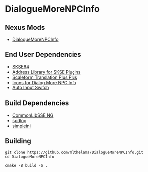 # DialogueMoreNPCInfo

## Nexus Mods
* [DialogueMoreNPCInfo](https://www.nexusmods.com/skyrimspecialedition/mods/71866)

## End User Dependencies
* [SKSE64](https://skse.silverlock.org/)
* [Address Library for SKSE Plugins](https://www.nexusmods.com/skyrimspecialedition/mods/32444)
* [Scaleform Translation Plus Plus](https://www.nexusmods.com/skyrimspecialedition/mods/22603)
* [Icons for Dialog More NPC Info](https://www.nexusmods.com/skyrimspecialedition/mods/71868)
* [Auto Input Switch](https://www.nexusmods.com/skyrimspecialedition/mods/54309)

## Build Dependencies
* [CommonLibSSE NG](https://github.com/CharmedBaryon/CommonLibSSE-NG)
* [spdlog](https://github.com/gabime/spdlog)
* [simpleini](https://github.com/brofield/simpleini)


## Building
```
git clone https://github.com/mlthelama/DialogueMoreNPCInfo.git
cd DialogueMoreNPCInfo

cmake -B build -S .
```

